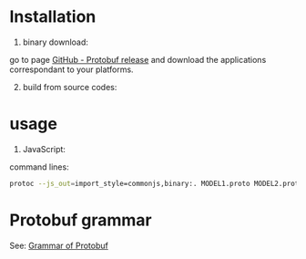 # Installation

1. binary download:

go to page [GitHub - Protobuf release](https://github.com/google/protobuf/releases) and download the applications correspondant to your platforms.

2. build from source codes:


# usage

1. JavaScript:

command lines:

```bash
protoc --js_out=import_style=commonjs,binary:. MODEL1.proto MODEL2.proto
```

# Protobuf grammar

See: [Grammar of Protobuf](grammar.md)
